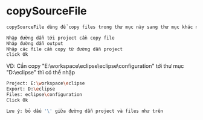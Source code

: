 # copySourceFile
```bash
copySourceFile dùng để copy files trong thư mục này sang thư mục khác mà vẫn giữ nguyên cấu trúc cây cần copy
```
```bash
Nhập đường dẫn tới project cần copy file
Nhập đường dẫn output
Nhập các file cần copy từ đường dẫn project
click Ok
```
VD: Cần copy "E:\workspace\eclipse\eclipse\configuration" tới thư mục "D:\eclipse" thì có thể nhập
```bash
Project: E:\workspace\eclipse
Export: D:\eclipse
Files: eclipse\configuration
Click Ok
```
```bash
Lưu ý: bỏ dấu '\' giữa đường dẫn project và files như trên
```
